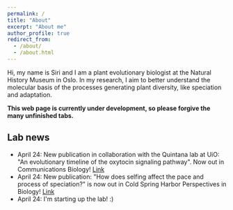 ```yaml
---
permalink: /
title: "About"
excerpt: "About me"
author_profile: true
redirect_from: 
  - /about/
  - /about.html
---
```


Hi, my name is Siri and I am a plant evolutionary biologist at the Natural History Museum in Oslo. In my research, I aim to better understand the molecular basis of the processes generating plant diversity, like speciation and adaptation. 


**This web page is currently under development, so please forgive the many unfinished tabs.** 


## Lab news
- April 24: New publication in collaboration with the Quintana lab at UiO: "An evolutionary timeline of the oxytocin signaling pathway". Now out in Communications Biology! [Link](https://www.nature.com/articles/s42003-024-06094-9)
- April 24: New publication: "How does selfing affect the pace and process of speciation?" is now out in Cold Spring Harbor Perspectives in Biology! [Link](https://cshperspectives.cshlp.org/content/early/2024/03/19/cshperspect.a041426.abstract)
- April 24: I'm starting up the lab! :)


